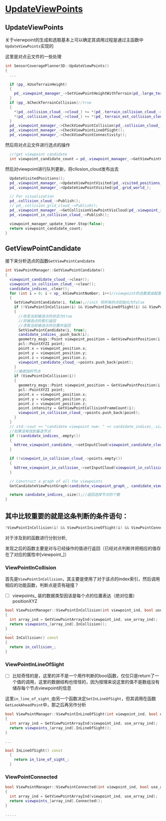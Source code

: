 # [UpdateViewPoints](https://github.com/shu1ong/gitblog/issues/28)

## UpdateViewPoints

关于vierwpoint的生成和选取基本上可以确定其调用过程是通过主函数中`UpdateViewPoints`实现的

这里是对点云文件的一些处理
```C++
int SensorCoveragePlanner3D::UpdateViewPoints()
{
  ...
  
  if (pp_.kUseTerrainHeight)
  {
    pd_.viewpoint_manager_->SetViewPointHeightWithTerrain(pd_.large_terrain_cloud_->cloud_);
  }
  if (pp_.kCheckTerrainCollision)//true
  {
    *(pd_.collision_cloud_->cloud_) += *(pd_.terrain_collision_cloud_->cloud_);
    *(pd_.collision_cloud_->cloud_) += *(pd_.terrain_ext_collision_cloud_->cloud_);
  }
  pd_.viewpoint_manager_->CheckViewPointCollision(pd_.collision_cloud_->cloud_);
  pd_.viewpoint_manager_->CheckViewPointLineOfSight();
  pd_.viewpoint_manager_->CheckViewPointConnectivity();
  ```
然后将对点云文件进行选点的操作
```c++
  //!get viewpoint candidate
  int viewpoint_candidate_count = pd_.viewpoint_manager_->GetViewPointCandidate();
```

然后对viewpoint进行队列更新，将cllosion_cloud发布出去
```c++
  UpdateVisitedPositions();
  pd_.viewpoint_manager_->UpdateViewPointVisited(pd_.visited_positions_);
  pd_.viewpoint_manager_->UpdateViewPointVisited(pd_.grid_world_);

  // For visualization
  pd_.collision_cloud_->Publish();
  // pd_.collision_grid_cloud_->Publish();
  pd_.viewpoint_manager_->GetCollisionViewPointVisCloud(pd_.viewpoint_in_collision_cloud_->cloud_);
  pd_.viewpoint_in_collision_cloud_->Publish();

  viewpoint_manager_update_timer.Stop(false);
  return viewpoint_candidate_count;
}
```

## GetViewPointCandidate
接下来分析选点的函数`GetViewPointCandidate`


```C++
int ViewPointManager::GetViewPointCandidate()
{
  viewpoint_candidate_cloud_->clear();
  viewpoint_in_collision_cloud_->clear();
  candidate_indices_.clear();
  for (int i = 0; i < vp_.kViewPointNumber; i++)//viewpoint的总数是由配置文件决定的，在每边上决定布种的个数，说明在区域中的布种是均布的
  {
    SetViewPointCandidate(i, false);//init 将所有的点初始化为false
    if (!ViewPointInCollision(i) && ViewPointInLineOfSight(i) && ViewPointConnected(i))//!the condition need to be satified
    { 
      //改变当前被选点的状态为true
      //将被选点的索引返回
      //求取当前被选点的位置并返回
      SetViewPointCandidate(i, true);
      candidate_indices_.push_back(i);
      geometry_msgs::Point viewpoint_position = GetViewPointPosition(i);
      pcl::PointXYZI point;
      point.x = viewpoint_position.x;
      point.y = viewpoint_position.y;
      point.z = viewpoint_position.z;
      viewpoint_candidate_cloud_->points.push_back(point);
    }
    //被遮挡的节点
    if (ViewPointInCollision(i))
    {
      geometry_msgs::Point viewpoint_position = GetViewPointPosition(i);
      pcl::PointXYZI point;
      point.x = viewpoint_position.x;
      point.y = viewpoint_position.y;
      point.z = viewpoint_position.z;
      point.intensity = GetViewPointCollisionFrameCount(i);
      viewpoint_in_collision_cloud_->points.push_back(point);
    }
  }
  // std::cout << "candidate viewpoint num: " << candidate_indices_.size() << std::endl;
  //如果没有找到备选节点
  if (!candidate_indices_.empty())
  {
    kdtree_viewpoint_candidate_->setInputCloud(viewpoint_candidate_cloud_);//todo？？？？
  }

  if (!viewpoint_in_collision_cloud_->points.empty())
  {
    kdtree_viewpoint_in_collision_->setInputCloud(viewpoint_in_collision_cloud_);
  }

  // Construct a graph of all the viewpoints
  GetCandidateViewPointGraph(candidate_viewpoint_graph_, candidate_viewpoint_dist_, candidate_viewpoint_position_);

  return candidate_indices_.size();//返回选择节点的个数
}

```


## 其中比较重要的就是这条判断的条件语句：
```c++
!ViewPointInCollision(i) && ViewPointInLineOfSight(i) && ViewPointConnected(i)
```

对于涉及到的函数进行分别分析,

发现之后的函数主要是对与已经操作的值进行返回（已经对点判断并把相应的值存在了对应的属性中[viewpoint_]）

### ViewPointInCollision

首先是`ViewPointInCollision`，其主要是使用了对于该点的index索引，然后调用相应的功能函数，判断点是否有碰撞？

- [ ] viewpoints_ 装的数据类型因该是每个点的位置表达（绝对位置）positionXYZ

```C++
bool ViewPointManager::ViewPointInCollision(int viewpoint_ind, bool use_array_ind)
{
  int array_ind = GetViewPointArrayInd(viewpoint_ind, use_array_ind);
  return viewpoints_[array_ind].InCollision();
}
...
bool InCollision() const
{
  return in_collision_;
}

```

### ViewPointInLineOfSight

- [ ] 比较奇怪的是，这里的并不是一个用作判断的bool函数，仅仅只是return了一个值的调用，这里的数据结构也怪怪的，因为按理来说这里的值不是数组没有储存每个节点viewpoint的信息

这里`in_line_of_sight_`由另一个函数决定`SetInLineOfSight`，但其调用在函数`GetLookAheadPoint`中，那之后再另作分析
```c++
bool ViewPointManager::ViewPointInLineOfSight(int viewpoint_ind, bool use_array_ind)
{
  int array_ind = GetViewPointArrayInd(viewpoint_ind, use_array_ind);
  return viewpoints_[array_ind].InLineOfSight();
}

...

bool InLineOfSight() const
  {
    return in_line_of_sight_;
  }
```

### ViewPointConnected

```c++
bool ViewPointManager::ViewPointConnected(int viewpoint_ind, bool use_array_ind)
{
  int array_ind = GetViewPointArrayInd(viewpoint_ind, use_array_ind);
  return viewpoints_[array_ind].Connected();
}

.....


```